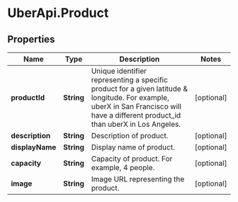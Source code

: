 # UberApi.Product

## Properties
Name | Type | Description | Notes
------------ | ------------- | ------------- | -------------
**productId** | **String** | Unique identifier representing a specific product for a given latitude &amp; longitude. For example, uberX in San Francisco will have a different product_id than uberX in Los Angeles. | [optional] 
**description** | **String** | Description of product. | [optional] 
**displayName** | **String** | Display name of product. | [optional] 
**capacity** | **String** | Capacity of product. For example, 4 people. | [optional] 
**image** | **String** | Image URL representing the product. | [optional] 


